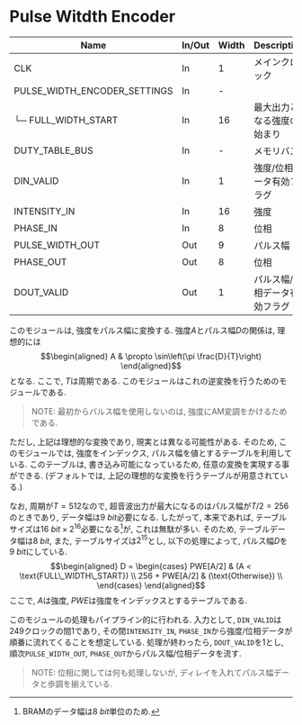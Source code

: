 # Pulse Witdth Encoder

| Name                         | In/Out | Width | Description                                        | 
| ---------------------------- | ------ | ----- | -------------------------------------------------- | 
| CLK                          | In     | 1     | メインクロック                                     | 
| PULSE_WIDTH_ENCODER_SETTINGS | In     | -     |                                                    | 
| └─ FULL_WIDTH_START          | In     | 16    | 最大出力となる強度の始まり                         | 
| DUTY_TABLE_BUS               | In     | -     | メモリバス                                         | 
| DIN_VALID                    | In     | 1     | 強度/位相データ有効フラグ                          | 
| INTENSITY_IN                 | In     | 16    | 強度                                               | 
| PHASE_IN                     | In     | 8     | 位相                                               | 
| PULSE_WIDTH_OUT              | Out    | 9     | パルス幅                                           | 
| PHASE_OUT                    | Out    | 8     | 位相                                               | 
| DOUT_VALID                   | Out    | 1     | パルス幅/位相データ有効フラグ                      | 

このモジュールは, 強度をパルス幅に変換する.
強度$A$とパルス幅$D$の関係は, 理想的には
$$\begin{aligned}
  A    & \propto \sin\left(\pi \frac{D}{T}\right)
\end{aligned}$$
となる. ここで, $T$は周期である.
このモジュールはこれの逆変換を行うためのモジュールである.

> NOTE: 最初からパルス幅を使用しないのは, 強度にAM変調をかけるためである.

ただし, 上記は理想的な変換であり, 現実とは異なる可能性がある.
そのため, このモジュールでは, 強度をインデックス, パルス幅を値とするテーブルを利用している. 
このテーブルは, 書き込み可能になっているため, 任意の変換を実現する事ができる.
(デフォルトでは, 上記の理想的な変換を行うテーブルが用意されている.)

なお, 周期が$T=512$なので, 超音波出力が最大になるのはパルス幅が$T/2=256$のときであり, データ幅は$\SI{9}{bit}$必要になる.
したがって, 本来であれば, テーブルサイズは$\SI{16}{bit}\times2^{16}$必要になる[^1]が, これは無駄が多い.
そのため, テーブルデータ幅は$\SI{8}{bit}$, また, テーブルサイズは$2^{15}$とし, 以下の処理によって, パルス幅$D$を$\SI{9}{bit}$にしている.
$$\begin{aligned}
    D = \begin{cases}
            PWE[A/2] & (A < \text{FULL\_WIDTH\_START}) \\
            256 + PWE[A/2] & (\text{Otherwise})   \\
        \end{cases}
\end{aligned}$$
ここで, $A$は強度, $PWE$は強度をインデックスとするテーブルである.

このモジュールの処理もパイプライン的に行われる.
入力として, `DIN_VALID`は249クロックの間1であり, その間`INTENSITY_IN`, `PHASE_IN`から強度/位相データが順番に流れてくることを想定している.
処理が終わったら, `DOUT_VALID`を1とし, 順次`PULSE_WIDTH_OUT`, `PHASE_OUT`からパルス幅/位相データを流す.

> NOTE: 位相に関しては何も処理しないが, ディレイを入れてパルス幅データと歩調を揃えている.

[^1]: BRAMのデータ幅は$\SI{8}{bit}$単位のため.
